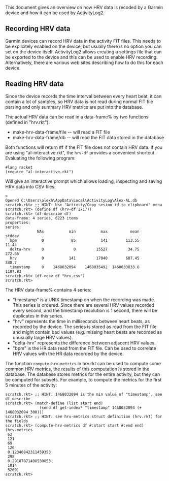 This document gives an overview on how HRV data is recoded by a Garmin device
and how it can be used by ActivityLog2.

## Recording HRV data ##

Garmin devices can record HRV data in the activity FIT files.  This needs to
be explicitely enabled on the device, but usually there is no option you can
set on the device itself.  ActivityLog2 allows creating a settings file that
can be exported to the device and this can be used to enable HRV recording.
Alternatively, there are various web sites describing how to do this for each
device.

## Reading HRV data ##

Since the device records the time interval between every heart beat, it can
contain a lot of samples, so HRV data is not read during normal FIT file
parsing and only summary HRV metrics are put into the database.  

The actual HRV data can be read in a data-frame% by two functions (defined in
"hrv.rkt"):

* make-hrv-data-frame/file -- will read a FIT file
* make-hrv-data-frame/db -- will read the FIT data stored in the database

Both functions will return #f if the FIT file does not contain HRV data.  If
you are using "al-interactive.rkt", the ``hrv-df`` provides a convenient
shortcut.  Evaluating the following program:

    #lang racket
    (require "al-interactive.rkt")
    
Will give an interactive prompt which allows loading, inspecting and saving
HRV data into CSV files:

    > 
    Opened C:\Users\alexh\AppData\Local\ActivityLog\Alex-AL.db
    scratch.rkt> ;; HINT: Use "Activity/Copy sesion id to clipboard" menu
    scratch.rkt> (define df (hrv-df 1717))
    scratch.rkt> (df-describe df)
    data-frame: 4 series, 6223 items
    properties:
    series:
                  NAs           min           max          mean        stddev
      bpm           0            85           141        113.55         11.44
      delta-hrv     0             0         15527         34.75        272.65
      hrv           0           141         17040        607.45         348.7
      timestamp     0    1468032094    1468035492  1468033833.8       1107.83
    scratch.rkt> (df->csv df "hrv.csv")
    scratch.rkt> 

The HRV data-frame% contains 4 series:

* "timestamp" is a UNIX timestamp on when the recording was made.  This series
  is ordered. Since there are several HRV values recorded every second, and
  the timestamp resolution is 1 second, there will be duplicates in this
  series.
* "hrv" represents the time in milliseconds between heart beats, as recorded
  by the device.  The series is stored as read from the FIT file and might
  contain bad values (e.g. missing heart beats are recorded as unusually large
  HRV values).
* "delta-hrv" represents the difference between adjacent HRV values.
* "bpm" is the HR data read from the FIT file.  Can be used to correlate HRV
  values with the HR data recorded by the device.

The function ``compute-hrv-metrics`` in hrv.rkt can be used to compute some
common HRV metrics, the results of this computation is stored in the database.
The database stores metrics for the entire activity, but they can be computed
for subsets.  For example, to compute the metrics for the first 5 minutes of
the activity:

    scratch.rkt> ;; HINT: 1468032094 is the min value of "timestamp", see df-describe
    scratch.rkt> (match-define (list start end) 
                   (send df get-index* "timestamp" 1468032094 (+ 1468032094 300)))
    scratch.rkt> ;; HINT: see hrv-metrics struct definition (hrv.rkt) for the fields
    scratch.rkt> (compute-hrv-metrics df #:start start #:end end)
    (hrv-metrics
     63
     121
     69
     126
     0.12340842311459353
     298
     0.29187071498530853
     1014
     5209)
    scratch.rkt> 
